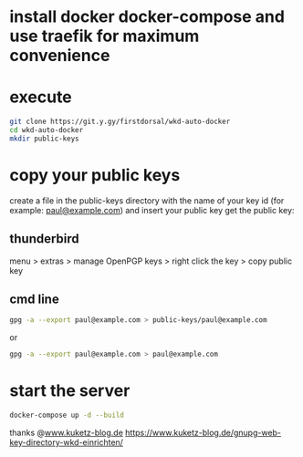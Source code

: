 # install docker docker-compose and use traefik for maximum convenience

# execute

```sh
git clone https://git.y.gy/firstdorsal/wkd-auto-docker
cd wkd-auto-docker
mkdir public-keys
```

# copy your public keys

create a file in the public-keys directory with the name of your key id (for example: paul@example.com) and insert your public key
get the public key:

## thunderbird

menu > extras > manage OpenPGP keys > right click the key > copy public key

## cmd line

```sh
gpg -a --export paul@example.com > public-keys/paul@example.com
```

or

```sh
gpg -a --export paul@example.com > paul@example.com
```

# start the server

```sh
docker-compose up -d --build
```

thanks @www.kuketz-blog.de
https://www.kuketz-blog.de/gnupg-web-key-directory-wkd-einrichten/
